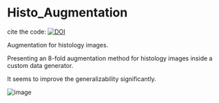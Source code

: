 # Histo_Augmentation

cite the code: [![DOI](https://zenodo.org/badge/685451325.svg)](https://zenodo.org/badge/latestdoi/685451325)

Augmentation for histology images.

Presenting an 8-fold augmentation method for histology images inside a custom data generator.

It seems to improve the generalizability significantly.

![image](https://github.com/SoroushOskouei/Histo_Augmentation/assets/57323986/8c4ba07e-6427-4976-866e-808161bc3ddd)
